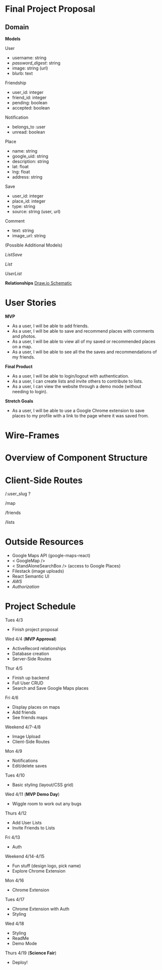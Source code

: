 # Final Project Proposal

## Domain

**Models**

User
* username: string
* *password_digest*: string
* image: string (url)
* blurb: text

Friendship
* user_id: integer
* friend_id: integer
* pending: boolean
* accepted: boolean

Notification
* belongs_to :user
* unread: boolean

Place
* name: string
* google_uid: string
* description: string
* lat: float
* lng: float
* address: string

Save
* user_id: integer
* place_id: integer
* type: string
* source: string (user, url)

Comment
* text: string
* image_url: string

(Possible Additional Models)

*ListSave*

*List*

*UserList*

**Relationships**
[Draw.io Schematic](https://drive.google.com/file/d/1tSVIjp0rLEyjQdre3IazEHK-qwdI5eTX/view?usp=sharing)

# User Stories

**MVP**
* As a user, I will be able to add friends. 
* As a user, I will be able to save and recommend places with comments and photos.
* As a user, I will be able to view all of my saved or recommended places on a map.
* As a user, I will be able to see all the the saves and recommendations of my friends.

**Final Product**
* As a user, I will be able to login/logout with authentication.
* As a user, I can create lists and invite others to contribute to lists.
* As a user, I can view the website through a demo mode (without needing to login).

**Stretch Goals**
* As a user, I will be able to use a Google Chrome extension to save places to my profile with a link to the page where it was saved from. 

# Wire-Frames

# Overview of Component Structure

# Client-Side Routes
/:user_slug ?

/map

/friends

/lists

# Outside Resources
* Google Maps API (google-maps-react)
 * < GoogleMap />
 * < StandAloneSearchBox /> (access to Google Places)
* Filestack (image uploads)
* React Semantic UI 
* *AWS*
* *Authorization*

# Project Schedule

Tues 4/3 
* Finish project proposal

Wed 4/4 (**MVP Approval**)
* ActiveRecord relationships
* Database creation
* Server-Side Routes

Thur 4/5
* Finish up backend
* Full User CRUD
* Search and Save Google Maps places

Fri 4/6
* Display places on maps
* Add friends
* See friends maps

Weekend 4/7-4/8
* Image Upload
* Client-Side Routes

Mon 4/9
* Notifications
* Edit/delete saves

Tues 4/10
* Basic styling (layout/CSS grid)

Wed 4/11 (**MVP Demo Day**)
* Wiggle room to work out any bugs

Thurs 4/12
* Add User Lists
* Invite Friends to Lists

Fri 4/13
* Auth

Weekend 4/14-4/15
* Fun stuff (design logo, pick name)
* Explore Chrome Extension

Mon 4/16
* Chrome Extension

Tues 4/17
* Chrome Extension with Auth
* Styling

Wed 4/18
* Styling
* ReadMe
* Demo Mode

Thurs 4/19 (**Science Fair**)
* Deploy!
